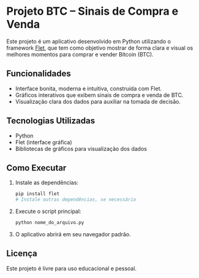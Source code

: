 # Projeto BTC – Sinais de Compra e Venda

Este projeto é um aplicativo desenvolvido em Python utilizando o framework [Flet](https://flet.dev/), que tem como objetivo mostrar de forma clara e visual os melhores momentos para comprar e vender Bitcoin (BTC).

## Funcionalidades

- Interface bonita, moderna e intuitiva, construída com Flet.
- Gráficos interativos que exibem sinais de compra e venda de BTC.
- Visualização clara dos dados para auxiliar na tomada de decisão.

## Tecnologias Utilizadas

- Python
- Flet (interface gráfica)
- Bibliotecas de gráficos para visualização dos dados

## Como Executar

1. Instale as dependências:
   ```bash
   pip install flet
   # Instale outras dependências, se necessário
   ```

2. Execute o script principal:
   ```bash
   python nome_do_arquivo.py
   ```

3. O aplicativo abrirá em seu navegador padrão.

## Licença

Este projeto é livre para uso educacional e pessoal.
